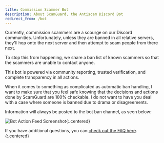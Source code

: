 ```yaml
---
title: Commission Scammer Bot
description: About ScamGuard, the Antiscam Discord Bot
redirect_from: /bot
---
```


Currently, commission scammers are a scourge on our Discord communities. Unfortunately, unless they are banned in all relative servers, they'll hop onto the next server and then attempt to scam people from there next.

To stop this from happening, we share a ban list of known scammers so that the scammers are unable to contact anyone.

This bot is powered via community reporting, trusted verification, and complete transparency in all actions. 

When it comes to something as complicated as automatic ban handling, I want to make sure that you feel safe knowing that the decisions and actions done by ScamGuard are 100% checkable. I do not want to have you deal with a case where someone is banned due to drama or disagreements.

Information will always be posted to the bot ban channel, as seen below:

![Bot Action Feed Screenshot](/assets/botbanchannel.png){:.centered}

<span>If you have additional questions, you can [check out the FAQ here](/faq).</span>{:.centered}
